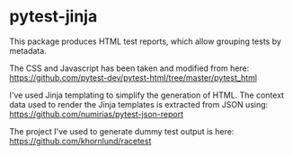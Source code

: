 # pytest-jinja

This package produces HTML test reports, which allow grouping tests by metadata.

The CSS and Javascript has been taken and modified from here: https://github.com/pytest-dev/pytest-html/tree/master/pytest_html

I've used Jinja templating to simplify the generation of HTML. The context data
used to render the Jinja templates is extracted from JSON using:
https://github.com/numirias/pytest-json-report

The project I've used to generate dummy test output is here:
https://github.com/khornlund/racetest